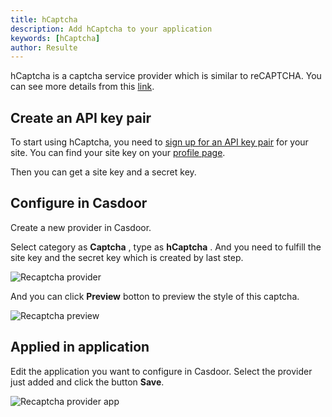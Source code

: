 ```yaml
---
title: hCaptcha
description: Add hCaptcha to your application
keywords: [hCaptcha]
author: Resulte
---
```


hCaptcha is a captcha service provider which is similar to reCAPTCHA. You can see more details from this [link](https://www.hcaptcha.com/).

## Create an API key pair

To start using hCaptcha, you need to [sign up for an API key pair](https://www.hcaptcha.com/) for your site. You can find your site key on your [profile page](https://dashboard.hcaptcha.com/settings).

Then you can get a site key and a secret key.

## Configure in Casdoor

Create a new provider in Casdoor.

Select category as  **Captcha** , type as  **hCaptcha** . And you need to fulfill the site key and the secret key which is created by last step.

![Recaptcha provider](/img/providers/captcha/hcaptcha_provider.png)

And you can click **Preview** botton to preview the style of this captcha.

![Recaptcha preview](/img/providers/captcha/hcaptcha_preview.png)

## Applied in application

Edit the application you want to configure in Casdoor. Select the provider just added and click the button **Save**.

![Recaptcha provider app](/img/providers/captcha/hcaptcha_provider_app.png)
